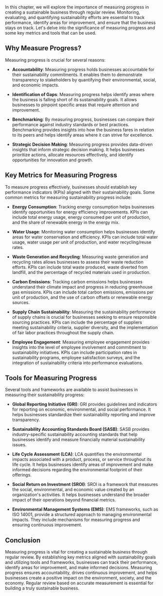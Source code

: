 
In this chapter, we will explore the importance of measuring progress in creating a sustainable business through regular review. Monitoring, evaluating, and quantifying sustainability efforts are essential to track performance, identify areas for improvement, and ensure that the business stays on track. Let's delve into the significance of measuring progress and some key metrics and tools that can be used.

Why Measure Progress?
---------------------

Measuring progress is crucial for several reasons:

* **Accountability**: Measuring progress holds businesses accountable for their sustainability commitments. It enables them to demonstrate transparency to stakeholders by quantifying their environmental, social, and economic impacts.

* **Identification of Gaps**: Measuring progress helps identify areas where the business is falling short of its sustainability goals. It allows businesses to pinpoint specific areas that require attention and improvement.

* **Benchmarking**: By measuring progress, businesses can compare their performance against industry standards or best practices. Benchmarking provides insights into how the business fares in relation to its peers and helps identify areas where it can strive for excellence.

* **Strategic Decision Making**: Measuring progress provides data-driven insights that inform strategic decision making. It helps businesses prioritize actions, allocate resources effectively, and identify opportunities for innovation and growth.

Key Metrics for Measuring Progress
----------------------------------

To measure progress effectively, businesses should establish key performance indicators (KPIs) aligned with their sustainability goals. Some common metrics for measuring sustainability progress include:

* **Energy Consumption**: Tracking energy consumption helps businesses identify opportunities for energy efficiency improvements. KPIs can include total energy usage, energy consumed per unit of production, and the share of renewable energy in the energy mix.

* **Water Usage**: Monitoring water consumption helps businesses identify areas for water conservation and efficiency. KPIs can include total water usage, water usage per unit of production, and water recycling/reuse rates.

* **Waste Generation and Recycling**: Measuring waste generation and recycling rates allows businesses to assess their waste reduction efforts. KPIs can include total waste produced, waste diverted from landfill, and the percentage of recycled materials used in production.

* **Carbon Emissions**: Tracking carbon emissions helps businesses understand their climate impact and progress in reducing greenhouse gas emissions. KPIs can include total carbon emissions, emissions per unit of production, and the use of carbon offsets or renewable energy sources.

* **Supply Chain Sustainability**: Measuring the sustainability performance of supply chains is crucial for businesses seeking to ensure responsible sourcing practices. KPIs can include the percentage of suppliers meeting sustainability criteria, supplier diversity, and the implementation of fair labor practices throughout the supply chain.

* **Employee Engagement**: Measuring employee engagement provides insights into the level of employee involvement and commitment to sustainability initiatives. KPIs can include participation rates in sustainability programs, employee satisfaction surveys, and the integration of sustainability criteria into performance evaluations.

Tools for Measuring Progress
----------------------------

Several tools and frameworks are available to assist businesses in measuring their sustainability progress:

* **Global Reporting Initiative (GRI)**: GRI provides guidelines and indicators for reporting on economic, environmental, and social performance. It helps businesses standardize their sustainability reporting and improve transparency.

* **Sustainability Accounting Standards Board (SASB)**: SASB provides industry-specific sustainability accounting standards that help businesses identify and measure financially material sustainability issues.

* **Life Cycle Assessment (LCA)**: LCA quantifies the environmental impacts associated with a product, process, or service throughout its life cycle. It helps businesses identify areas of improvement and make informed decisions regarding the environmental footprint of their offerings.

* **Social Return on Investment (SROI)**: SROI is a framework that measures the social, environmental, and economic value created by an organization's activities. It helps businesses understand the broader impact of their operations beyond financial metrics.

* **Environmental Management Systems (EMS)**: EMS frameworks, such as ISO 14001, provide a structured approach to managing environmental impacts. They include mechanisms for measuring progress and ensuring continuous improvement.

Conclusion
----------

Measuring progress is vital for creating a sustainable business through regular review. By establishing key metrics aligned with sustainability goals and utilizing tools and frameworks, businesses can track their performance, identify areas for improvement, and make informed decisions. Measuring progress ensures accountability, drives continuous improvement, and helps businesses create a positive impact on the environment, society, and the economy. Regular review based on accurate measurement is essential for building a truly sustainable business.

